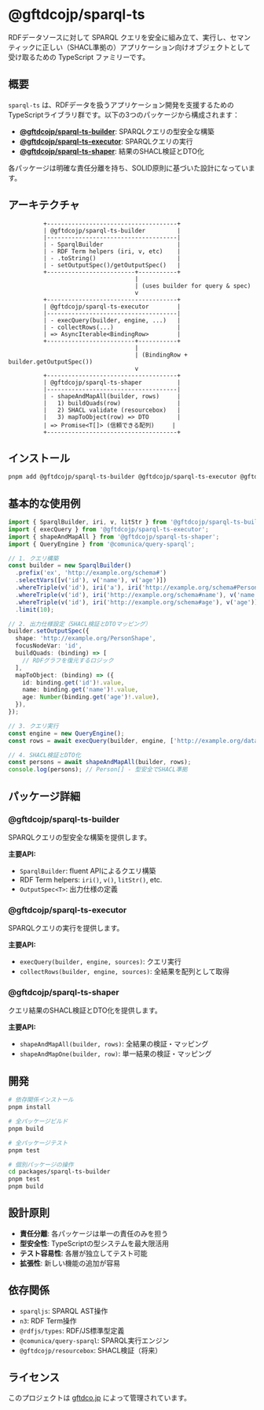 # @gftdcojp/sparql-ts

RDFデータソースに対して SPARQL クエリを安全に組み立て、実行し、セマンティックに正しい（SHACL準拠の）アプリケーション向けオブジェクトとして受け取るための TypeScript ファミリーです。

## 概要

`sparql-ts` は、RDFデータを扱うアプリケーション開発を支援するためのTypeScriptライブラリ群です。以下の3つのパッケージから構成されます：

- **[@gftdcojp/sparql-ts-builder](./packages/sparql-ts-builder/)**: SPARQLクエリの型安全な構築
- **[@gftdcojp/sparql-ts-executor](./packages/sparql-ts-executor/)**: SPARQLクエリの実行
- **[@gftdcojp/sparql-ts-shaper](./packages/sparql-ts-shaper/)**: 結果のSHACL検証とDTO化

各パッケージは明確な責任分離を持ち、SOLID原則に基づいた設計になっています。

## アーキテクチャ

```
          +-------------------------------------+
          | @gftdcojp/sparql-ts-builder         |
          |-------------------------------------|
          | - SparqlBuilder                     |
          | - RDF Term helpers (iri, v, etc)    |
          | - .toString()                       |
          | - setOutputSpec()/getOutputSpec()   |
          +-------------------------+-----------+
                                    |
                                    | (uses builder for query & spec)
                                    v
          +-------------------------------------+
          | @gftdcojp/sparql-ts-executor        |
          |-------------------------------------|
          | - execQuery(builder, engine, ...)   |
          | - collectRows(...)                  |
          | => AsyncIterable<BindingRow>        |
          +-------------------------+-----------+
                                    |
                                    | (BindingRow + builder.getOutputSpec())
                                    v
          +-------------------------------------+
          | @gftdcojp/sparql-ts-shaper          |
          |-------------------------------------|
          | - shapeAndMapAll(builder, rows)     |
          |   1) buildQuads(row)                |
          |   2) SHACL validate (resourcebox)   |
          |   3) mapToObject(row) => DTO        |
          | => Promise<T[]> (信頼できる配列)     |
          +-------------------------------------+
```

## インストール

```bash
pnpm add @gftdcojp/sparql-ts-builder @gftdcojp/sparql-ts-executor @gftdcojp/sparql-ts-shaper
```

## 基本的な使用例

```typescript
import { SparqlBuilder, iri, v, litStr } from '@gftdcojp/sparql-ts-builder';
import { execQuery } from '@gftdcojp/sparql-ts-executor';
import { shapeAndMapAll } from '@gftdcojp/sparql-ts-shaper';
import { QueryEngine } from '@comunica/query-sparql';

// 1. クエリ構築
const builder = new SparqlBuilder()
  .prefix('ex', 'http://example.org/schema#')
  .selectVars([v('id'), v('name'), v('age')])
  .whereTriple(v('id'), iri('a'), iri('http://example.org/schema#Person'))
  .whereTriple(v('id'), iri('http://example.org/schema#name'), v('name'))
  .whereTriple(v('id'), iri('http://example.org/schema#age'), v('age'))
  .limit(10);

// 2. 出力仕様設定（SHACL検証とDTOマッピング）
builder.setOutputSpec({
  shape: 'http://example.org/PersonShape',
  focusNodeVar: 'id',
  buildQuads: (binding) => [
    // RDFグラフを復元するロジック
  ],
  mapToObject: (binding) => ({
    id: binding.get('id')!.value,
    name: binding.get('name')!.value,
    age: Number(binding.get('age')!.value),
  }),
});

// 3. クエリ実行
const engine = new QueryEngine();
const rows = await execQuery(builder, engine, ['http://example.org/data.ttl']);

// 4. SHACL検証とDTO化
const persons = await shapeAndMapAll(builder, rows);
console.log(persons); // Person[] - 型安全でSHACL準拠
```

## パッケージ詳細

### @gftdcojp/sparql-ts-builder

SPARQLクエリの型安全な構築を提供します。

**主要API:**
- `SparqlBuilder`: fluent APIによるクエリ構築
- RDF Term helpers: `iri()`, `v()`, `litStr()`, etc.
- `OutputSpec<T>`: 出力仕様の定義

### @gftdcojp/sparql-ts-executor

SPARQLクエリの実行を提供します。

**主要API:**
- `execQuery(builder, engine, sources)`: クエリ実行
- `collectRows(builder, engine, sources)`: 全結果を配列として取得

### @gftdcojp/sparql-ts-shaper

クエリ結果のSHACL検証とDTO化を提供します。

**主要API:**
- `shapeAndMapAll(builder, rows)`: 全結果の検証・マッピング
- `shapeAndMapOne(builder, row)`: 単一結果の検証・マッピング

## 開発

```bash
# 依存関係インストール
pnpm install

# 全パッケージビルド
pnpm build

# 全パッケージテスト
pnpm test

# 個別パッケージの操作
cd packages/sparql-ts-builder
pnpm test
pnpm build
```

## 設計原則

- **責任分離**: 各パッケージは単一の責任のみを担う
- **型安全性**: TypeScriptの型システムを最大限活用
- **テスト容易性**: 各層が独立してテスト可能
- **拡張性**: 新しい機能の追加が容易

## 依存関係

- `sparqljs`: SPARQL AST操作
- `n3`: RDF Term操作
- `@rdfjs/types`: RDF/JS標準型定義
- `@comunica/query-sparql`: SPARQL実行エンジン
- `@gftdcojp/resourcebox`: SHACL検証（将来）

## ライセンス

このプロジェクトは [gftdco.jp](https://gftdco.jp) によって管理されています。
